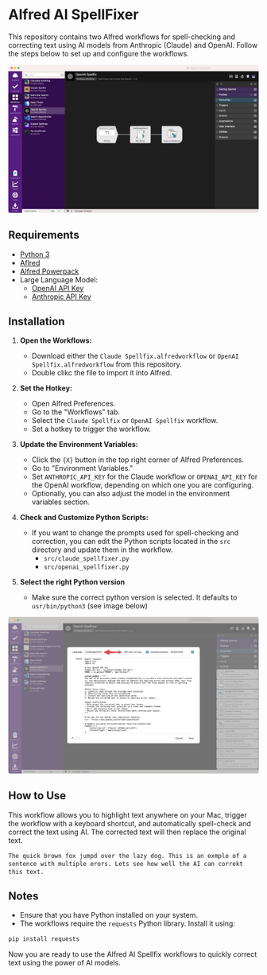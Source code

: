 # Alfred AI SpellFixer

This repository contains two Alfred workflows for spell-checking and correcting text using AI models from Anthropic (Claude) and OpenAI. Follow the steps below to set up and configure the workflows.

![alt text](</images/CleanShot 2024-07-20 at 13.14.24@2x.png>)

## Requirements

- [Python 3](https://www.python.org/downloads/)
- [Aflred](https://www.alfredapp.com)
- [Alfred Powerpack](https://www.alfredapp.com/shop/)
- Large Language Model:
  - [OpenAI API Key](https://openai.com/index/openai-api/)
  - [Anthropic API Key](https://console.anthropic.com)
  
## Installation

1. **Open the Workflows:**
   - Download either the `Claude Spellfix.alfredworkflow` or `OpenAI Spellfix.alfredworkflow` from this repository.
   - Double clikc the file to import it into Alfred.

2. **Set the Hotkey:**
   - Open Alfred Preferences.
   - Go to the "Workflows" tab.
   - Select the `Claude Spellfix` or `OpenAI Spellfix` workflow.
   - Set a hotkey to trigger the workflow.

3. **Update the Environment Variables:**
   - Click the `{X}` button in the top right corner of Alfred Preferences.
   - Go to "Environment Variables."
   - Set `ANTHROPIC_API_KEY` for the Claude workflow or `OPENAI_API_KEY` for the OpenAI workflow, depending on which one you are configuring.
   - Optionally, you can also adjust the model in the environment variables section.

4. **Check and Customize Python Scripts:**
   - If you want to change the prompts used for spell-checking and correction, you can edit the Python scripts located in the `src` directory and update them in the workflow.
     - `src/claude_spellfixer.py`
     - `src/openai_spellfixer.py`
5. **Select the right Python version**
   - Make sure the correct python version is selected. It defaults to `usr/bin/python3` (see image below)

![Python installation](</images/CleanShot 2024-09-23 at 19.25.05@2x.png>)



## How to Use

This workflow allows you to highlight text anywhere on your Mac, trigger the workflow with a keyboard shortcut, and automatically spell-check and correct the text using AI. The corrected text will then replace the original text.

```text
The quick brown fox jumpd over the lazy dog. This is an exmple of a sentence with multiple erors. Lets see how well the AI can correkt this text.
```

## Notes

- Ensure that you have Python installed on your system.
- The workflows require the `requests` Python library. Install it using:
```bash
pip install requests
```

Now you are ready to use the Alfred AI Spellfix workflows to quickly correct text using the power of AI models.